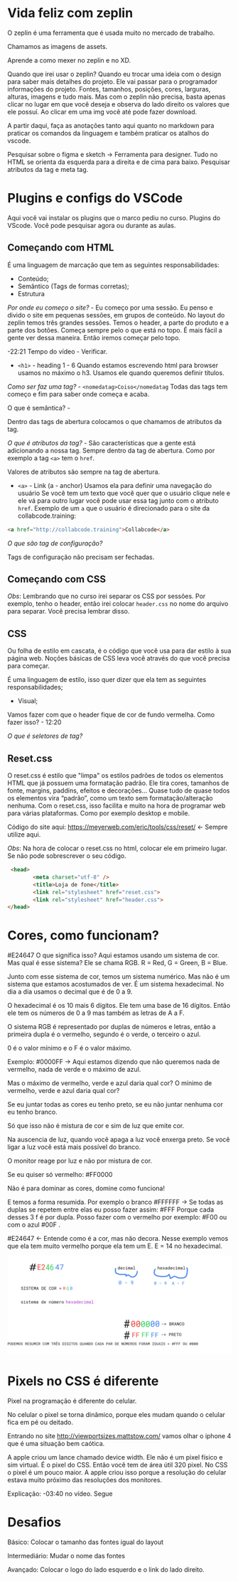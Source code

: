 # Vida feliz com zeplin

O zeplin é uma ferramenta que é usada muito no mercado de trabalho. 

Chamamos as imagens de assets.

Aprende a como mexer no zeplin e no XD.

Quando que irei usar o zeplin? Quando eu trocar uma ideia com o design para saber mais detalhes do projeto. Ele vai passar para o programador informações do projeto. Fontes, tamanhos, posições, cores, larguras, alturas, imagens e tudo mais. Mas com o zeplin não precisa, basta apenas clicar no lugar em que você deseja e observa do lado direito os valores que ele possuí. Ao clicar em uma img você até pode fazer download.

A partir daqui, faça as anotações tanto aqui quanto no markdown para praticar os comandos da linguagem e também praticar os atalhos do vscode. 

Pesquisar sobre o figma e sketch -> Ferramenta para designer. 
Tudo no HTML se orienta da esquerda para a direita e de cima para baixo. 
Pesquisar atributos da tag e meta tag.

# Plugins e configs do VSCode

Aqui você vai instalar os plugins que o marco pediu no curso. Plugins do VScode. Você pode pesquisar agora ou durante as aulas.

## Começando com HTML

É uma linguagem de marcação que tem as seguintes responsabilidades: 

- Conteúdo;
- Semântico (Tags de formas corretas);
- Estrutura

*Por onde eu começo o site?* - Eu começo por uma sessão. Eu penso e divido o site em pequenas sessões, em grupos de conteúdo. No layout do zeplin temos três grandes sessões. Temos o header, a parte do produto e a parte dos botões. Começa sempre pelo o que está no topo. É mais fácil a gente ver dessa maneira. Então iremos começar pelo topo. 

-22:21 Tempo do vídeo - Verificar.

- `<h1>` - heading 1 - 6 Quando estamos escrevendo html para browser usamos no máximo o h3.
Usamos ele quando queremos definir títulos.

*Como ser faz uma tag?* - ```<nomedatag>Coiso</nomedatag``` Todas das tags tem começo e fim para saber onde começa e acaba.

O que é semântica? - 

Dentro das tags de abertura colocamos o que chamamos de atributos da tag.

*O que é atributos da tag?* - São características que a gente está adicionando a nossa tag. Sempre dentro da tag de abertura.
Como por exemplo a tag `<a>` tem o `href`.

Valores de atributos são sempre na tag de abertura.

- `<a>` - Link (a - anchor)
Usamos ela para definir uma navegação do usuário Se você tem um texto que você quer que o usuário clique nele e ele vá para outro lugar você pode usar essa tag junto com o atributo `href`. Exemplo de um `a` que o usuário é direcionado para o site da collabcode.training:

```html
<a href="http://collabcode.training">Collabcode</a>
```

*O que são tag de configuração?*

Tags de configuração não precisam ser fechadas.


## Começando com CSS

*Obs*: Lembrando que no curso irei separar os CSS por sessões. Por exemplo, tenho o header, então irei colocar `header.css` no nome do arquivo para separar. Você precisa lembrar disso.

## CSS 

Ou folha de estilo em cascata, é o código que você usa para dar estilo à sua página web. Noções básicas de CSS leva você através do que você precisa para começar. 

É uma linguagem de estilo, isso quer dizer que ela tem as seguintes responsabilidades;

- Visual;

Vamos fazer com que o header fique de cor de fundo vermelha. Como fazer isso? - 12:20

*O que é seletores de tag?*
  

## Reset.css

O reset.css é estilo que "limpa" os estilos padrões de todos os elementos HTML que já possuem uma formatação padrão. Ele tira cores, tamanhos de fonte, margins, paddins, efeitos e decorações… Quase tudo de quase todos os elementos vira “padrão”, como um texto sem formatação/alteração nenhuma. Com o reset.css, isso facilita e muito na hora de programar web para várias plataformas. Como por exemplo desktop e mobile.

Código do site aqui: https://meyerweb.com/eric/tools/css/reset/ <- Sempre utilize aqui.

*Obs*: Na hora de colocar o reset.css no html, colocar ele em primeiro lugar. Se não pode sobrescrever o seu código.

```html
 <head>
        <meta charset="utf-8" />
        <title>Loja de fone</title>
        <link rel="stylesheet" href="reset.css">
        <link rel="stylesheet" href="header.css">
</head>
```

# Cores, como funcionam?

#E24647 O que significa isso? Aqui estamos usando um sistema de cor. Mas qual é esse sistema? Ele se chama RGB. R = Red, G = Green, B = Blue. 

Junto com esse sistema de cor, temos um sistema numérico. Mas não é um sistema que estamos acostumados de ver. É um sistema hexadecimal. No dia a dia usamos o decimal que é de 0 a 9.

O hexadecimal é os 10 mais 6 dígitos. Ele tem uma base de 16 dígitos. Então ele tem os números de 0 a 9 mas também as letras de A a F.

O sistema RGB é representado por duplas de números e letras, então a primeira dupla é o vermelho, segundo é o verde, o terceiro o azul.

0 é o valor mínimo e o F é o valor máximo.

Exemplo: #0000FF -> Aqui estamos dizendo que não queremos nada de vermelho, nada de verde e o máximo de azul.

Mas o máximo de vermelho, verde e azul daria qual cor?
O mínimo de vermelho, verde e azul daria qual cor?

Se eu juntar todas as cores eu tenho preto, se eu não juntar nenhuma cor eu tenho branco.

Só que isso não é mistura de cor e sim de luz que emite cor.

Na auscencia de luz, quando você apaga a luz você enxerga preto. Se você ligar a luz você está mais possível do branco.

O monitor reage por luz e não por mistura de cor.

Se eu quiser só vermelho: #FF0000

Não é para dominar as cores, domine como funciona!

E temos a forma resumida. Por exemplo o branco #FFFFFF -> Se todas as duplas se repetem entre elas eu posso fazer assim: #FFF
Porque cada desses 3 f é por dupla. Posso fazer com o vermelho por exemplo: #F00 ou com o azul #00F .

#E24647 <- Entende como é a cor, mas não decora. Nesse exemplo vemos que ela tem muito vermelho porque ela tem um E. E = 14 no hexadecimal.


![img1](img/img1.png)


# Pixels no CSS é diferente

Pixel na programação é diferente do celular.

No celular o pixel se torna dinâmico, porque eles mudam quando o celular fica em pé ou deitado.

Entrando no site http://viewportsizes.mattstow.com/ vamos olhar o iphone 4 que é uma situação bem caótica.

A apple criou um lance chamado device width. Ele não é um pixel físico e sim virtual. É o pixel do CSS. Então você tem de área útil 320 pixel. 
No CSS o pixel é um pouco maior. A apple criou isso porque a resolução do celular estava muito próximo das resoluções dos monitores.

Explicação: -03:40 no vídeo. Segue


# Desafios

Básico: Colocar o tamanho das fontes igual do layout

Intermediário: Mudar o nome das fontes

Avançado: Colocar o logo do lado esquerdo e o link do lado direito.
